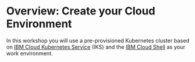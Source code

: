 # Overview: Create your Cloud Environment

In this workshop you will use a pre-provisioned Kubernetes cluster based on [IBM Cloud Kubernetes Service](https://cloud.ibm.com/kubernetes/catalog/about) (IKS) and the [IBM Cloud Shell](https://www.ibm.com/cloud/cloud-shell) as your work environment.
